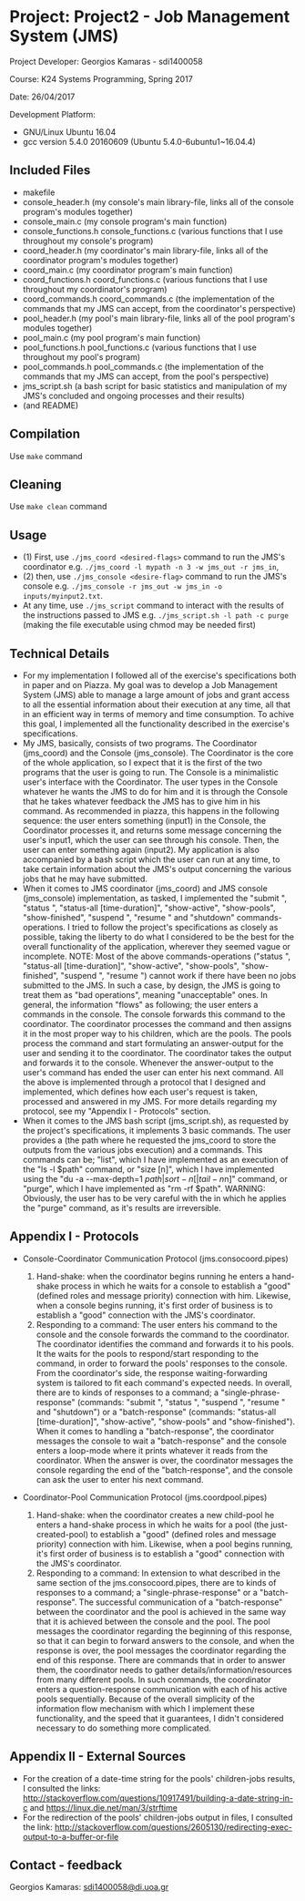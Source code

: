 # Project: Project2 - Job Management System (JMS)

Project Developer: Georgios Kamaras - sdi1400058

Course: K24 Systems Programming, Spring 2017

Date: 26/04/2017

Development Platform:
*	GNU/Linux Ubuntu 16.04
*	gcc version 5.4.0 20160609 (Ubuntu 5.4.0-6ubuntu1~16.04.4)

## Included Files
*	makefile
*	console_header.h (my console's main library-file, links all of the console program's modules
						together)
*	console_main.c (my console program's main function)
*	console_functions.h console_functions.c (various functions that I use throughout my console's
												program)
*	coord_header.h (my coordinator's main library-file, links all of the coordinator program's modules
						together)
*	coord_main.c (my coordinator program's main function)
*	coord_functions.h coord_functions.c (various functions that I use throughout my coordinator's
											program)
*	coord_commands.h coord_commands.c (the implementation of the commands that my JMS can accept, from
										the coordinator's perspective)
*	pool_header.h (my pool's main library-file, links all of the pool program's modules together)
*	pool_main.c (my pool program's main function)
*	pool_functions.h pool_functions.c (various functions that I use throughout my pool's program)
*	pool_commands.h pool_commands.c (the implementation of the commands that my JMS can accept, from
										the pool's perspective)
*	jms_script.sh (a bash script for basic statistics and manipulation of my JMS's concluded and ongoing
					processes and their results)
*	(and README)

## Compilation
Use ```make``` command

## Cleaning
Use ```make clean``` command

## Usage
*	(1) First, use ```./jms_coord <desired-flags>``` command to run the JMS's coordinator
	e.g. ```./jms_coord -l mypath -n 3 -w jms_out -r jms_in```,
*	(2) then, use ```./jms_console <desire-flag>``` command to run the JMS's console
	e.g. ```./jms_console -r jms_out -w jms_in -o inputs/myinput2.txt```.
*	At any time, use ```./jms_script``` command to interact with the results of the instructions passed to JMS
	e.g. ```./jms_script.sh -l path -c purge``` (making the file executable using chmod may be needed first)

## Technical Details
*	For my implementation I followed all of the exercise's specifications both in paper and on Piazza.
	My goal was to develop a Job Management System (JMS) able to manage a large amount of jobs and grant
	access to all the essential information about their execution at any time, all that in an efficient
	way in terms of memory and time consumption. To achive this goal, I implemented all the functionality
	described in the exercise's specifications.
*	My JMS, basically, consists of two programs. The Coordinator (jms_coord) and the Console (jms_console).
	The Coordinator is the core of the whole application, so I expect that it is the first of the two
	programs that the user is going to run. The Console is a minimalistic user's interface with the
	Coordinator. The user types in the Console whatever he wants the JMS to do for him and it is through the
	Console that he takes whatever feedback the JMS has to give him in his command. As recommended in piazza,
	this happens in the following sequence: the user enters something (input1) in the Console, the Coordinator processes it, and returns some message concerning the user's input1, which the user can see through his console. Then, the user can enter something again (input2).
	My application is also accompanied by a bash script which the user can run at any time, to take certain
	information about the JMS's output concerning the various jobs that he may have submitted.
*	When it comes to JMS coordinator (jms_coord) and JMS console (jms_console) implementation, as tasked,
	I implemented the "submit <job>", "status <JobID>", "status-all [time-duration]", "show-active",
	"show-pools", "show-finished", "suspend <JobID>", "resume <JobID>" and "shutdown" commands-operations.
	I tried to follow the project's specifications as closely as possible, taking the liberty to do what
	I considered to be the best for the overall functionality of the application, wherever they seemed vague
	or incomplete.
	NOTE: Most of the above commands-operations ("status <JobID>", "status-all [time-duration]", "show-active",
		"show-pools", "show-finished", "suspend <JobID>", "resume <JobID>") cannot work if there have been no
		jobs submitted to the JMS. In such a case, by design, the JMS is going to treat them as "bad
		operations", meaning "unacceptable" ones.
	In general, the information "flows" as following; the user enters a commands in the console. The console
	forwards this command to the coordinator. The coordinator processes the command and then assigns it in
	the most proper way to his children, which are the pools. The pools process the command and start
	formulating an answer-output for the user and sending it to the coordinator. The coordinator takes the
	output and forwards it to the console. Whenever the answer-output to the user's command has ended the
	user can enter his next command. All the above is implemented through a protocol that I designed and
	implemented, which defines how each user's request is taken, processed and answered in my JMS. For more
	details regarding my protocol, see my "Appendix I - Protocols" section.
*	When it comes to the JMS bash script (jms_script.sh), as requested by the project's specifications, it
	implements 3 basic commands. The user provides a <path> (the path where he requested the jms_coord to
	store the outputs from the various jobs execution) and a commands. This commands can be; "list", which I
	have implemented as an execution of the "ls -l $path" command, or "size [n]", which I have implemented
	using the "du -a --max-depth=1 $path | sort -n [| tail -n$n]" command, or "purge", which I have
	implemented as "rm -rf $path".
	WARNING: Obviously, the user has to be very careful with the <path> in which he applies the "purge"
			command, as it's results are irreversible.

## Appendix I - Protocols
*	Console-Coordinator Communication Protocol (jms.consocoord.pipes)
	1) Hand-shake: when the coordinator begins running he enters a hand-shake process in which he waits
	for a console to establish a "good" (defined roles and message priority) connection with him. Likewise,
	when a console begins running, it's first order of business is to establish a "good" connection with
	the JMS's coordinator.
	2) Responding to a command: The user enters his command to the console and the console forwards the
	command to the coordinator. The coordinator identifies the command and forwards it to his pools. It
	the waits for the pools to respond/start responding to the command, in order to forward the pools'
	responses to the console. From the coordinator's side, the response waiting-forwarding system is
	tailored to fit each command's expected needs. In overall, there are to kinds of responses to a command;
	a "single-phrase-response" (commands: "submit <job>", "status <JobID>", "suspend <JobID>", "resume
	<JobID>" and "shutdown") or a "batch-response" (commands: "status-all [time-duration]", "show-active",
	"show-pools" and "show-finished"). When it comes to handling a "batch-response", the coordinator
	messages the console to wait a "batch-response" and the console enters a loop-mode where it prints
	whatever it reads from the coordinator. When the answer is over, the coordinator messages the console
	regarding the end of the "batch-response", and the console can ask the user to enter his next command.

*	Coordinator-Pool Communication Protocol (jms.coordpool.pipes)
	1) Hand-shake: when the coordinator creates a new child-pool he enters a hand-shake process in which
	he waits for a pool (the just-created-pool) to establish a "good" (defined roles and message priority)
	connection with him. Likewise, when a pool begins running, it's first order of business is to establish
	a "good" connection with the JMS's coordinator.
	2) Responding to a command: In extension to what described in the same section of the jms.consocoord.pipes,
	there are to kinds of responses to a command; a "single-phrase-response" or a "batch-response". The
	successful communication of a "batch-response" between the coordinator and the pool is achieved in the
	same way that it is achieved between the console and the pool. The pool messages the coordinator regarding
	the beginning of this response, so that it can begin to forward answers to the console, and when the
	response is over, the pool messages the coordinator regarding the end of this response. There are commands
	that in order to answer them, the coordinator needs to gather details/information/resources from many
	different pools. In such commands, the coordinator enters a question-response communication with each of
	his active pools sequentially. Because of the overall simplicity of the information flow mechanism with
	which I implement these functionality, and the speed that it guarantees, I didn't considered necessary to
	do something more complicated.

## Appendix II - External Sources
*	For the creation of a date-time string for the pools' children-jobs results, I consulted the links:
	http://stackoverflow.com/questions/10917491/building-a-date-string-in-c and
	https://linux.die.net/man/3/strftime
*	For the redirection of the pools' children-jobs output in files, I consulted the link:
	http://stackoverflow.com/questions/2605130/redirecting-exec-output-to-a-buffer-or-file


## Contact - feedback
Georgios Kamaras: sdi1400058@di.uoa.gr
